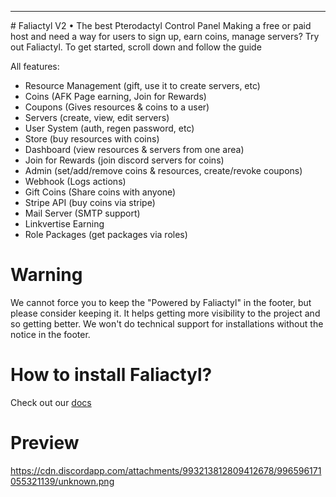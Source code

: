 <hr>
# Faliactyl V2 • The best Pterodactyl Control Panel
Making a free or paid host and need a way for users to sign up, earn coins, manage servers? Try out Faliactyl.
To get started, scroll down and follow the guide

All features:
- Resource Management (gift, use it to create servers, etc)
- Coins (AFK Page earning, Join for Rewards)
- Coupons (Gives resources & coins to a user)
- Servers (create, view, edit servers)
- User System (auth, regen password, etc)
- Store (buy resources with coins)
- Dashboard (view resources & servers from one area)
- Join for Rewards (join discord servers for coins)
- Admin (set/add/remove coins & resources, create/revoke coupons)
- Webhook (Logs actions)
- Gift Coins (Share coins with anyone)
- Stripe API (buy coins via stripe)
- Mail Server (SMTP support)
- Linkvertise Earning
- Role Packages (get packages via roles)

# Warning

We cannot force you to keep the "Powered by Faliactyl" in the footer, but please consider keeping it. It helps getting more visibility to the project and so getting better. We won't do technical support for installations without the notice in the footer.

# How to install Faliactyl?
Check out our [docs](https://docs.hyricon.dev) 

# Preview
https://cdn.discordapp.com/attachments/993213812809412678/996596171055321139/unknown.png
